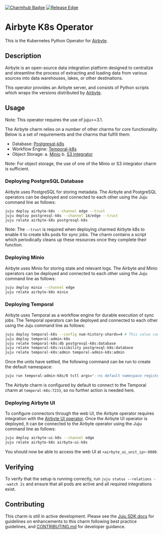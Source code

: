[![Charmhub Badge](https://charmhub.io/airbyte-k8s/badge.svg)](https://charmhub.io/airbyte-k8s)
[![Release Edge](https://github.com/canonical/airbyte-k8s-operator/actions/workflows/publish_charm.yaml/badge.svg)](https://github.com/canonical/airbyte-k8s-operator/actions/workflows/publish_charm.yaml)

# Airbyte K8s Operator

This is the Kubernetes Python Operator for [Airbyte](https://airbyte.com/).

## Description

Airbyte is an open-source data integration platform designed to centralize and
streamline the process of extracting and loading data from various sources into
data warehouses, lakes, or other destinations.

This operator provides an Airbyte server, and consists of Python scripts which
wraps the versions distributed by
[Airbyte](https://hub.docker.com/r/airbyte/server).

## Usage

Note: This operator requires the use of juju>=3.1.

The Airbyte charm relies on a number of other charms for core functionality.
Below is a set of requirements and the charms that fulfill them:

- Database: [Postgresql-k8s](https://charmhub.io/postgresql-k8s)
- Workflow Engine: [Temporal-k8s](https://charmhub.io/temporal-k8s)
- Object Storage: a. [Minio](https://charmhub.io/minio) b.
  [S3 integrator](https://charmhub.io/s3-integrator)

Note: For object storage, the use of one of the Minio or S3 integrator charm is
sufficient.

### Deploying PostgreSQL Database

Airbyte uses PostgreSQL for storing metadata. The Airbyte and PostgreSQL
operators can be deployed and connected to each other using the Juju command
line as follows:

```bash
juju deploy airbyte-k8s --channel edge --trust
juju deploy postgresql-k8s --channel 14/edge --trust
juju relate airbyte-k8s postgresql-k8s
```

Note: The `--trust` is required when deploying charmed Airbyte k8s to enable it
to create k8s pods for sync jobs. The charm contains a script which periodically
cleans up these resources once they complete their function.

### Deploying Minio

Airbyte uses Minio for storing state and relevant logs. The Airbyte and Minio
operators can be deployed and connected to each other using the Juju command
line as follows:

```bash
juju deploy minio --channel edge
juju relate airbyte-k8s minio
```

### Deploying Temporal

Airbyte uses Temporal as a workflow engine for durable execution of sync jobs.
The Temporal operators can be deployed and connected to each other using the
Juju command line as follows:

```bash
juju deploy temporal-k8s --config num-history-shards=4 # This value can be increased to 1024 or 2048 for a production deployment
juju deploy temporal-admin-k8s
juju relate temporal-k8s:db postgresql-k8s:database
juju relate temporal-k8s:visibility postgresql-k8s:database
juju relate temporal-k8s:admin temporal-admin-k8s:admin
```

Once the units have settled, the following command can be run to create the
default namespace:

```bash
juju run temporal-admin-k8s/0 tctl args="--ns default namespace register -rd 3"
```

The Airbyte charm is configured by default to connect to the Temporal charm at
`temporal-k8s:7233`, so no further action is needed here.

### Deploying Airbyte UI

To configure connectors through the web UI, the Airbyte operator requires
integration with the
[Airbyte UI operator](https://github.com/canonical/airbyte-ui-k8s-operator).
Once the Airbyte UI operator is deployed, it can be connected to the Airbyte
operator using the Juju command line as follows:

```bash
juju deploy airbyte-ui-k8s --channel edge
juju relate airbyte-k8s airbyte-ui-k8s
```

You should now be able to access the web UI at `<airbyte_ui_unit_ip>:8080`.

## Verifying

To verify that the setup is running correctly, run
`juju status --relations --watch 2s` and ensure that all pods are active and all
required integrations exist.

## Contributing

This charm is still in active development. Please see the
[Juju SDK docs](https://juju.is/docs/sdk) for guidelines on enhancements to this
charm following best practice guidelines, and
[CONTRIBUTING.md](./CONTRIBUTING.md) for developer guidance.
